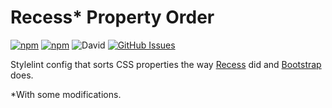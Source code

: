 # Recess* Property Order

[![npm](https://img.shields.io/npm/v/stylelint-config-recess-order.svg?style=flat-square)](https://www.npmjs.com/package/stylelint-config-recess-order)
[![npm](https://img.shields.io/npm/dt/stylelint-config-recess-order.svg?style=flat-square)](https://www.npmjs.com/package/stylelint-config-recess-order)
![David](https://img.shields.io/david/stormwarning/stylelint-config-recess-order.svg?style=flat-square)
[![GitHub Issues](https://img.shields.io/github/issues/stormwarning/stylelint-config-recess-order.svg?style=flat-square)](https://github.com/stormwarning/stylelint-config-recess-order/issues)

Stylelint config that sorts CSS properties the way [Recess](https://github.com/twitter/recess/blob/master/lib/lint/strict-property-order.js) did and [Bootstrap](https://github.com/twbs/bootstrap/blob/v4-dev/scss/.scss-lint.yml#L128) does.

*With some modifications.
